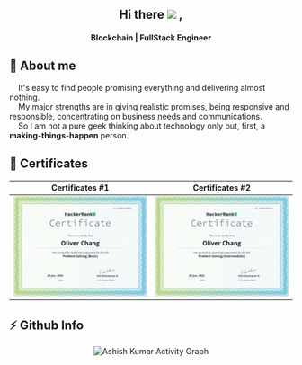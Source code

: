<h2 align="center">
  Hi there <img src="https://media.giphy.com/media/hvRJCLFzcasrR4ia7z/giphy.gif" width="28"> ,
   <!-- I'm <a href="">Tony Robin</a>!  -->
</h2>

<h4 align='center'>
  Blockchain | FullStack Engineer
</h4>

<h2>🧑 About me </h2>
<p>
&nbsp;&nbsp;&nbsp;&nbsp;It's easy to find people promising everything and delivering almost nothing.<br>
&nbsp;&nbsp;&nbsp;&nbsp;My major strengths are in giving realistic promises, being responsive and responsible, concentrating on business needs and communications. <br>
&nbsp;&nbsp;&nbsp;&nbsp;So I am not a pure geek thinking about technology only but, first, a <b>making-things-happen</b> person.</p>

<h2>🥇 Certificates</h2>


Certificates #1             |  Certificates #2
:-------------------------:|:-------------------------:
![](https://github.com/XCBA/XCBA/raw/main/HackerRank_ProblemSolving(Basic).png)  |  ![](https://github.com/XCBA/XCBA/raw/main/HackerRank_ProblemSolving(Intermediate).png)
<p align="center"/>
</p>



<h2>⚡ Github Info</h2>

<p align="center"<a href="#"><img alt="Ashish Kumar Activity Graph" src="https://activity-graph.herokuapp.com/graph?username=XCBA&bg_color=transparent&color=e05397&line=e05397&point=ff007b&hide_border=false&" /></a></p>
